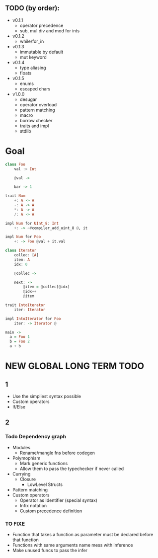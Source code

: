 
## TODO (by order):

- v0.1.1
    - operator precedence
    - sub, mul div and mod for ints
- v0.1.2
    - while/for_in
- v0.1.3
    - immutable by default
    - mut keyword
- v0.1.4
    - type aliasing
    - floats
- v0.1.5
    - enums
    - escaped chars
- v1.0.0
    - desugar
    - operator overload
    - pattern matching
    - macro
    - borrow checker
    - traits and impl
    - stdlib

# Goal

```haskell
class Foo
    val :> Int

    @val ->

    bar -> 1

trait Num
    +: A -> A
    -: A -> A
    *: A -> A
    /: A -> A

impl Num for UInt_8: Int
    +: -> ~#compiler_add_uint_8 @, it

impl Num for Foo
    +: -> Foo @val + it.val

class Iterator
    collec: [A]
    item: A
    idx: 0

    @collec ->

    next: -> 
        @item = @collec[@idx]
        @idx++
        @item

trait IntoIterator
    iter: Iterator

impl IntoIterator for Foo
    iter: -> Iterator @

main ->
  a = Foo 1
  b = Foo 2
  a + b
```

# NEW GLOBAL LONG TERM TODO

## 1
  - Use the simpliest syntax possible
  - Custom operators
  - If/Else

## 2

### Todo Dependency graph
  - Modules
    - Rename/mangle fns before codegen
  - Polymophism
    - Mark generic functions
    - Allow them to pass the typechecker if never called
  - Currying
    - Closure
        - LowLevel Structs
  - Pattern matching
  - Custom operators
    - Operator as Identifier (special syntax)
    - Infix notation 
    - Custom precedence definition

### TO FIXE

  - Function that takes a function as parameter must be declared before that function
  - Functions with same arguments name mess with inference 
  - Make unused funcs to pass the infer
